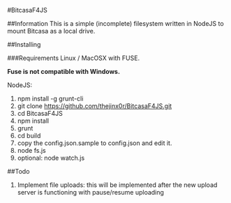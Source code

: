 #BitcasaF4JS

##Information
This is a simple (incomplete) filesystem written in NodeJS to mount Bitcasa as a local drive.

##Installing

###Requirements
Linux / MacOSX with FUSE.

**Fuse is not compatible with Windows.**

NodeJS:

1. npm install -g grunt-cli
2. git clone https://github.com/thejinx0r/BitcasaF4JS.git
3. cd BitcasaF4JS
4. npm install
5. grunt
6. cd build
7. copy the config.json.sample to config.json and edit it.
8. node fs.js
9. optional: node watch.js


##Todo
1. Implement file uploads: this will be implemented after the new upload server is functioning with pause/resume uploading
